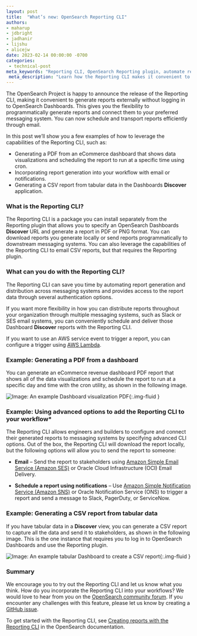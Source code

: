 ```yaml
---
layout: post
title:  "What’s new: OpenSearch Reporting CLI"
authors:
- maharup
- jdbright
- jadhanir
- lijshu
- alicejw
date: 2023-02-14 00:00:00 -0700
categories:
 - technical-post
meta_keywords: "Reporting CLI, OpenSearch Reporting plugin, automate reporting in OpenSearch"
 meta_description: "Learn how the Reporting CLI makes it convenient to generate external reports without logging in to OpenSearch Dashboards."
---
```


The OpenSearch Project is happy to announce the release of the Reporting CLI, making it convenient to generate reports externally without logging in to OpenSearch Dashboards. This gives you the flexibility to programmatically generate reports and connect them to your preferred messaging system. You can now schedule and transport reports efficiently through email.

In this post we’ll show you a few examples of how to leverage the capabilities of the Reporting CLI, such as:  

* Generating a PDF from an eCommerce dashboard that shows data visualizations and scheduling the report to run at a specific time using cron.
* Incorporating report generation into your workflow with email or notifications.
* Generating a CSV report from tabular data in the Dashboards **Discover** application.

### What is the Reporting CLI?

The Reporting CLI is a package you can install separately from the Reporting plugin that allows you to specify an OpenSearch Dashboards **Discover** URL and generate a report in PDF or PNG format. You can download reports you generate locally or send reports programmatically to downstream messaging systems. You can also leverage the capabilities of the Reporting CLI to email CSV reports, but that requires the Reporting plugin.

### What can you do with the Reporting CLI?

The Reporting CLI can save you time by automating report generation and distribution across messaging systems and provides access to the report data through several authentication options.

If you want more flexibility in how you can distribute reports throughout your organization through multiple messaging systems, such as Slack or SES email systems, you can conveniently schedule and deliver those Dashboard **Discover** reports with the Reporting CLI.

If you want to use an AWS service event to trigger a report, you can configure a trigger using [AWS Lambda](https://aws.amazon.com/lambda/).

### Example: Generating a PDF from a dashboard

You can generate an eCommerce revenue dashboard PDF report that shows all of the data visualizations and schedule the report to run at a specific day and time with the cron utility, as shown in the following image.

![Image: An example Dashboard visualization PDF]({{site.baseurl}}/assets/media/blog-images/2023-02-14-whatsnew-reporting-cli/cli-pdf-report.png){:.img-fluid }

### Example: Using advanced options to add the Reporting CLI to your workflow*

The Reporting CLI allows engineers and builders to configure and connect their generated reports to messaging systems by specifying advanced CLI options. Out of the box, the Reporting CLI will download the report locally, but the following options will allow you to send the report to someone:

* **Email** – Send the report to stakeholders using [Amazon Simple Email Service (Amazon SES)](https://aws.amazon.com/ses/) or Oracle Cloud Infrastructure (OCI) Email Delivery.

* **Schedule a report using notifications** – Use [Amazon Simple Notification Service (Amazon SNS)](https://aws.amazon.com/sns/) or Oracle Notification Service (ONS) to trigger a report and send a message to Slack, PagerDuty, or ServiceNow.

### Example: Generating a CSV report from tabular data

If you have tabular data in a **Discover** view, you can generate a CSV report to capture all the data and send it to stakeholders, as shown in the following image. This is the one instance that requires you to log in to OpenSearch Dashboards and use the Reporting plugin.

![Image: An example tabular Dashboard to create a CSV report]({{site.baseurl}}/assets/media/blog-images/2023-02-14-whatsnew-reporting-cli/tab-csv.png){:.img-fluid }

### Summary

We encourage you to try out the Reporting CLI and let us know what you think. How do you incorporate the Reporting CLI into your workflows? We would love to hear from you on the [OpenSearch community forum](https://forum.opensearch.org/). If you encounter any challenges with this feature, please let us know by creating a [GitHub issue](https://github.com/opensearch-project/reporting-cli/issues).

To get started with the Reporting CLI, see [Creating reports with the Reporting CLI](https://opensearch.org/docs/latest/dashboards/reporting-cli/rep-cli-index/) in the OpenSearch documentation.